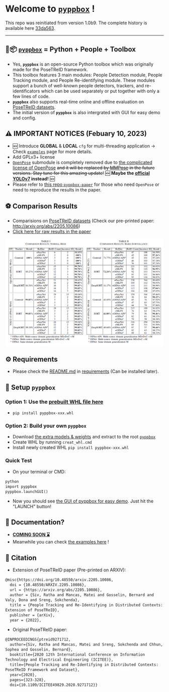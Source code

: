 # Welcome to [**`pyppbox`**](https://github.com/rathaumons/pyppbox) !

This repo was reinitiated from version 1.0b9. The complete history is available here [33da563](https://github.com/rathaumons/pyppbox/tree/33da56302d27204931337b44d9a6a5adc1eb5257).
***

## 🐍📦 [**`pyppbox`**](https://github.com/rathaumons/pyppbox) = Python + People + Toolbox 

* Yes, **`pyppbox`** is an open-source Python toolbox which was originally made for the PoseTReID framework. 
* This toolbox features 3 main modules: People Detection module, People Tracking module, and People Re-identifying module. These modules support a bunch of well-known people detectors, trackers, and re-identificators which can be used separately or put together with only a few lines of code. 
* **`pyppbox`** also supports real-time online and offline evaluation on [PoseTReID datasets](https://github.com/rathaumons/PoseTReID_DATASET).
* The initial version of **`pyppbox`** is also intergrated with GUI for easy demo and config. 

<!--- ![alt text](https://raw.githubusercontent.com/rathaROG/screenshot/master/pyppbox/pyppbox_launchGUI.png) --->

## ⚠️ IMPORTANT NOTICES (Febuary 10, 2023)

* 🆕 Introduce **GLOBAL** & **LOCAL** `cfg` for multi-threading application -> Check [`examples`](examples) page for more details.
* Add GPLv3+ license
* [`OpenPose`](https://github.com/CMU-Perceptual-Computing-Lab/openpose) submodule is completely removed due to [the complicated license of OpenPose](https://github.com/CMU-Perceptual-Computing-Lab/openpose/blob/master/LICENSE) ~~and it will be replaced by [MMPose](https://github.com/open-mmlab/mmpose) in the future versions. Stay tune for this amazing update!~~ 🆕 **Maybe the [official YOLOv7](https://github.com/WongKinYiu/yolov7) instead!** 🆕
* Please refer to [this repo `pyppbox-paper`](https://github.com/rathaumons/pyppbox-paper) for those who need `OpenPose` or need to reproduce the results in the paper.

## ⚽ Comparison Results

* Comparisions on [PoseTReID datasets](https://github.com/rathaumons/PoseTReID_DATASET) (Check our pre-printed paper: http://arxiv.org/abs/2205.10086)
* [Click here for raw results in the paper](https://drive.google.com/open?id=13pVqKKd0mtoAaVQh1USxOwZwxg4HmzyQ)

<img src="https://raw.githubusercontent.com/rathaROG/screenshot/master/pyppbox/pyppbox_res001n.png">

## ⚙️ Requirements

* Please check the [README.md](requirements/README.md) in [requirements](requirements) (Can be installed later).

## 🚀 Setup `pyppbox`

### Option 1: Use the [prebuilt WHL file here](https://drive.google.com/open?id=1LY5WNsSoEMwxYjET26yry4AQMHiPDaM0) 
* `pip install pyppbox-xxx.whl`

### Option 2: Build your own `pyppbox`
* Download [the extra models & weights](https://drive.google.com/open?id=1EQzkwZ8aCpZqGrgxEo6PD_8hPhHlcaqz) and extract to the root [`pyppbox`](https://github.com/rathaumons/pyppbox/)
* Create WHL by running `creat_whl.cmd`
* Install newly created WHL `pip install pyppbox-xxx.whl`

### Quick Test
* On your terminal or CMD:
```
python
import pyppbox
pyppbox.launchGUI()
```
* Now you should see [the GUI of pyppbox for easy demo](https://raw.githubusercontent.com/rathaROG/screenshot/master/pyppbox/pyppbox_launchGUI_main.png). Just hit the "LAUNCH" button!

## 📝 Documentation? 

* **[COMING SOON ⌛](https://github.com/rathaumons/pyppbox)**
* Meanwhile you can check [the examples here](examples) ! 

## 🔗 Citation

* Extension of PoseTReID paper (Pre-printed on ARXIV):
```
@misc{https://doi.org/10.48550/arxiv.2205.10086,
  doi = {10.48550/ARXIV.2205.10086},
  url = {https://arxiv.org/abs/2205.10086},
  author = {Siv, Ratha and Mancas, Matei and Gosselin, Bernard and Valy, Dona and Sreng, Sokchenda},
  title = {People Tracking and Re-Identifying in Distributed Contexts: Extension of PoseTReID},
  publisher = {arXiv},
  year = {2022},
```

* Original PoseTReID paper:
```
@INPROCEEDINGS{ptreid9271712,
  author={Siv, Ratha and Mancas, Matei and Sreng, Sokchenda and Chhun, Sophea and Gosselin, Bernard},
  booktitle={2020 12th International Conference on Information Technology and Electrical Engineering (ICITEE)}, 
  title={People Tracking and Re-Identifying in Distributed Contexts: PoseTReID Framework and Dataset}, 
  year={2020},
  pages={323-328},
  doi={10.1109/ICITEE49829.2020.9271712}}
```
